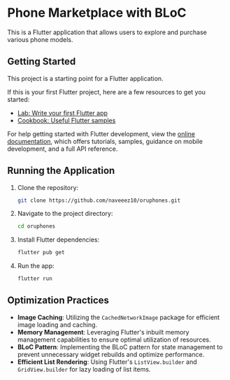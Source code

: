 # Phone Marketplace with BLoC

This is a Flutter application that allows users to explore and purchase various phone models.

## Getting Started

This project is a starting point for a Flutter application.

If this is your first Flutter project, here are a few resources to get you started:

- [Lab: Write your first Flutter app](https://docs.flutter.dev/get-started/codelab)
- [Cookbook: Useful Flutter samples](https://docs.flutter.dev/cookbook)

For help getting started with Flutter development, view the
[online documentation](https://docs.flutter.dev/), which offers tutorials,
samples, guidance on mobile development, and a full API reference.

## Running the Application

1. Clone the repository:
   ```bash
   git clone https://github.com/naveeez10/oruphones.git
   ```
2. Navigate to the project directory:
   ```bash
   cd oruphones
   ```
3. Install Flutter dependencies:
   ```bash
   flutter pub get
   ```
4. Run the app:
   ```bash
   flutter run
   ```

## Optimization Practices

- **Image Caching**: Utilizing the `CachedNetworkImage` package for efficient image loading and caching.
- **Memory Management**: Leveraging Flutter's inbuilt memory management capabilities to ensure optimal utilization of resources.
- **BLoC Pattern**: Implementing the BLoC pattern for state management to prevent unnecessary widget rebuilds and optimize performance.
- **Efficient List Rendering**: Using Flutter's `ListView.builder` and `GridView.builder` for lazy loading of list items.
